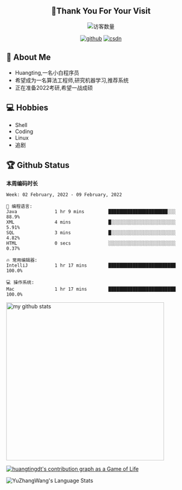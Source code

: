 <h2 align="center">👋Thank You For Your Visit</h2>
<div align="center">
<img src="https://profile-counter.glitch.me/Huangtingdt/count.svg" alt="访客数量">
</div>
  <p align="center">
    <a href="https://github.com/Huangtingdt/Huangtingdt"><img src="https://img.shields.io/badge/GitHub-ff79c6" alt="github"></a>
    <a href="https://blog.csdn.net/qq_43531216"><img src="https://img.shields.io/badge/CSDN-cf000e" alt="csdn"></a>
  </p>

## 🤵 About Me

  - Huangting,一名小白程序员
  - 希望成为一名算法工程师,研究机器学习,推荐系统
  - 正在准备2022考研,希望一战成硕

## 💻 Hobbies

  - Shell
  - Coding
  - Linux
  - 追剧

## 🏆 Github Status



  **本周编码时长**

  <!--START_SECTION:waka-->
```text
Week: 02 February, 2022 - 09 February, 2022

💬 编程语言: 
Java              1 hr 9 mins         ██████████████████████░░░   88.9% 
XML               4 mins              █░░░░░░░░░░░░░░░░░░░░░░░░   5.91% 
SQL               3 mins              █░░░░░░░░░░░░░░░░░░░░░░░░   4.82% 
HTML              0 secs              ░░░░░░░░░░░░░░░░░░░░░░░░░   0.37%

🔥 常用编辑器: 
IntelliJ          1 hr 17 mins        █████████████████████████   100.0%

💻 操作系统: 
Mac               1 hr 17 mins        █████████████████████████   100.0%

```


<!--END_SECTION:waka-->

<p align="left">
<img src="https://github-readme-stats.vercel.app/api?username=huangtingdt&show_icons=true&theme=tokyonight" alt="my github stats" width="420"/>
</P>

  [![huangtingdt's contribution graph as a Game of Life](https://github4life.herokuapp.com/huangtingdt.gif)](https://github4life.herokuapp.com/huangtingdt)

![YuZhangWang's Language Stats](https://github-readme-stats.anuraghazra1.vercel.app/api/top-langs/?username=huangtingdt&show_icons=true)

